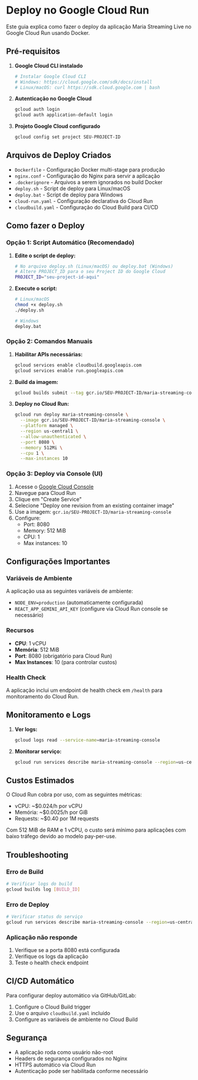 # Deploy no Google Cloud Run

Este guia explica como fazer o deploy da aplicação Maria Streaming Live no Google Cloud Run usando Docker.

## Pré-requisitos

1. **Google Cloud CLI instalado**
   ```bash
   # Instalar Google Cloud CLI
   # Windows: https://cloud.google.com/sdk/docs/install
   # Linux/macOS: curl https://sdk.cloud.google.com | bash
   ```

2. **Autenticação no Google Cloud**
   ```bash
   gcloud auth login
   gcloud auth application-default login
   ```

3. **Projeto Google Cloud configurado**
   ```bash
   gcloud config set project SEU-PROJECT-ID
   ```

## Arquivos de Deploy Criados

- `Dockerfile` - Configuração Docker multi-stage para produção
- `nginx.conf` - Configuração do Nginx para servir a aplicação
- `.dockerignore` - Arquivos a serem ignorados no build Docker
- `deploy.sh` - Script de deploy para Linux/macOS
- `deploy.bat` - Script de deploy para Windows
- `cloud-run.yaml` - Configuração declarativa do Cloud Run
- `cloudbuild.yaml` - Configuração do Cloud Build para CI/CD

## Como fazer o Deploy

### Opção 1: Script Automático (Recomendado)

1. **Edite o script de deploy:**
   ```bash
   # No arquivo deploy.sh (Linux/macOS) ou deploy.bat (Windows)
   # Altere PROJECT_ID para o seu Project ID do Google Cloud
   PROJECT_ID="seu-project-id-aqui"
   ```

2. **Execute o script:**
   ```bash
   # Linux/macOS
   chmod +x deploy.sh
   ./deploy.sh
   
   # Windows
   deploy.bat
   ```

### Opção 2: Comandos Manuais

1. **Habilitar APIs necessárias:**
   ```bash
   gcloud services enable cloudbuild.googleapis.com
   gcloud services enable run.googleapis.com
   ```

2. **Build da imagem:**
   ```bash
   gcloud builds submit --tag gcr.io/SEU-PROJECT-ID/maria-streaming-console
   ```

3. **Deploy no Cloud Run:**
   ```bash
   gcloud run deploy maria-streaming-console \
     --image gcr.io/SEU-PROJECT-ID/maria-streaming-console \
     --platform managed \
     --region us-central1 \
     --allow-unauthenticated \
     --port 8080 \
     --memory 512Mi \
     --cpu 1 \
     --max-instances 10
   ```

### Opção 3: Deploy via Console (UI)

1. Acesse o [Google Cloud Console](https://console.cloud.google.com/)
2. Navegue para Cloud Run
3. Clique em "Create Service"
4. Selecione "Deploy one revision from an existing container image"
5. Use a imagem: `gcr.io/SEU-PROJECT-ID/maria-streaming-console`
6. Configure:
   - Port: 8080
   - Memory: 512 MiB
   - CPU: 1
   - Max instances: 10

## Configurações Importantes

### Variáveis de Ambiente
A aplicação usa as seguintes variáveis de ambiente:
- `NODE_ENV=production` (automaticamente configurada)
- `REACT_APP_GEMINI_API_KEY` (configure via Cloud Run console se necessário)

### Recursos
- **CPU**: 1 vCPU
- **Memória**: 512 MiB
- **Port**: 8080 (obrigatório para Cloud Run)
- **Max Instances**: 10 (para controlar custos)

### Health Check
A aplicação inclui um endpoint de health check em `/health` para monitoramento do Cloud Run.

## Monitoramento e Logs

1. **Ver logs:**
   ```bash
   gcloud logs read --service-name=maria-streaming-console
   ```

2. **Monitorar serviço:**
   ```bash
   gcloud run services describe maria-streaming-console --region=us-central1
   ```

## Custos Estimados

O Cloud Run cobra por uso, com as seguintes métricas:
- vCPU: ~$0.024/h por vCPU
- Memória: ~$0.0025/h por GiB
- Requests: ~$0.40 por 1M requests

Com 512 MiB de RAM e 1 vCPU, o custo será mínimo para aplicações com baixo tráfego devido ao modelo pay-per-use.

## Troubleshooting

### Erro de Build
```bash
# Verificar logs do build
gcloud builds log [BUILD_ID]
```

### Erro de Deploy
```bash
# Verificar status do serviço
gcloud run services describe maria-streaming-console --region=us-central1
```

### Aplicação não responde
1. Verifique se a porta 8080 está configurada
2. Verifique os logs da aplicação
3. Teste o health check endpoint

## CI/CD Automático

Para configurar deploy automático via GitHub/GitLab:

1. Configure o Cloud Build trigger
2. Use o arquivo `cloudbuild.yaml` incluído
3. Configure as variáveis de ambiente no Cloud Build

## Segurança

- A aplicação roda como usuário não-root
- Headers de segurança configurados no Nginx
- HTTPS automático via Cloud Run
- Autenticação pode ser habilitada conforme necessário
